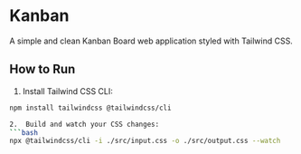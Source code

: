 # Kanban

A simple and clean Kanban Board web application styled with Tailwind CSS.

## How to Run

1. Install Tailwind CSS CLI:

```bash
npm install tailwindcss @tailwindcss/cli

2.  Build and watch your CSS changes:
```bash
npx @tailwindcss/cli -i ./src/input.css -o ./src/output.css --watch
